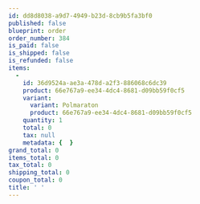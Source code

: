 ```yaml
---
id: dd8d8038-a9d7-4949-b23d-8cb9b5fa3bf0
published: false
blueprint: order
order_number: 384
is_paid: false
is_shipped: false
is_refunded: false
items:
  -
    id: 36d9524a-ae3a-478d-a2f3-886068c6dc39
    product: 66e767a9-ee34-4dc4-8681-d09bb59f0cf5
    variant:
      variant: Polmaraton
      product: 66e767a9-ee34-4dc4-8681-d09bb59f0cf5
    quantity: 1
    total: 0
    tax: null
    metadata: {  }
grand_total: 0
items_total: 0
tax_total: 0
shipping_total: 0
coupon_total: 0
title: ' '
---
```

